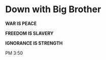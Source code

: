 # Down with Big Brother

**WAR IS PEACE**

**FREEDOM IS SLAVERY**

**IGNORANCE IS STRENGTH**

PM 3:50
